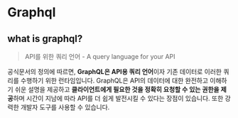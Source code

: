 # Graphql
## what is graphql?
> API를 위한 쿼리 언어 - A query language for your API

공식문서의 정의에 따르면, **GraphQL은 API용 쿼리 언어**이자 기존 데이터로 이러한 쿼리를 수행하기 위한 런타임입니다. GraphQL은 API의 데이터에 대한 완전하고 이해하기 쉬운 설명을 제공하고 **클라이언트에게 필요한 것을 정확히 요청할 수 있는 권한을 제공**하며 시간이 지남에 따라 API를 더 쉽게 발전시킬 수 있다는 장점이 있습니다. 또한 강력한 개발자 도구를 사용할 수 있습니다. 

